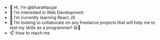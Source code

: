 - 👋 Hi, I’m @bharathpujar
- 👀 I’m interested in Web Development 
- 🌱 I’m currently learning React JS 
- 💞️ I’m looking to collaborate on any freelance projects that will help me to test my skills as a programmer! 😃🤗
- 📫 How to reach me 

<!---
bharathpujar/bharathpujar is a ✨ special ✨ repository because its `README.md` (this file) appears on your GitHub profile.
You can click the Preview link to take a look at your changes.
--->
